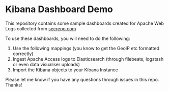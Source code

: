 # Kibana Dashboard Demo
This repository contains some sample dashboards created for Apache Web Logs collected from [secrepo.com](https://secrepo.com)

To use these dashboards, you will need to do the following:

1. Use the following mappings (you know to get the GeoIP etc formatted correctly)
2. Ingest Apache Access logs to Elasticsearch (through filebeats, logstash or even data visualiser uploads)
3. Import the Kibana objects to your Kibana Instance

Please let me know if you have any questions through issues in this repo. Thanks!
